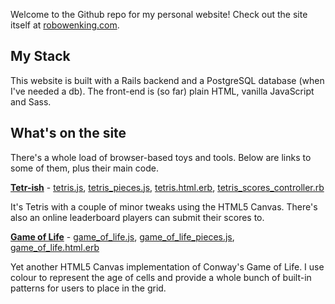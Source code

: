  Welcome to the Github repo for my personal website! Check out the site itself at [robowenking.com](http://www.robowenking.com).

## My Stack

This website is built with a Rails backend and a PostgreSQL database (when I've needed a db). The front-end is (so far) plain HTML, vanilla JavaScript and Sass.

## What's on the site

There's a whole load of browser-based toys and tools. Below are links to some of them, plus their main code.

[**Tetr-ish**](http://www.robowenking.com/tetris) - [tetris.js](https://github.com/RobOwenKing/personal_site/blob/master/app/javascript/packs/projects/tetris.js), [tetris_pieces.js](https://github.com/RobOwenKing/personal_site/blob/master/app/javascript/packs/projects/tetris_pieces.js), [tetris.html.erb](https://github.com/RobOwenKing/personal_site/blob/master/app/views/projects/tetris.html.erb), [tetris_scores_controller.rb](https://github.com/RobOwenKing/personal_site/blob/master/app/controllers/tetris_scores_controller.rb)

It's Tetris with a couple of minor tweaks using the HTML5 Canvas. There's also an online leaderboard players can submit their scores to.

[**Game of Life**](http://www.robowenking.com/game_of_life) - [game_of_life.js](https://github.com/RobOwenKing/personal_site/blob/master/app/javascript/packs/projects/game_of_life.js), [game_of_life_pieces.js](https://github.com/RobOwenKing/personal_site/blob/master/app/javascript/packs/projects/game_of_life_pieces.js), [game_of_life.html.erb](https://github.com/RobOwenKing/personal_site/blob/master/app/views/projects/game_of_life.html.erb)

Yet another HTML5 Canvas implementation of Conway's Game of Life. I use colour to represent the age of cells and provide a whole bunch of built-in patterns for users to place in the grid.
